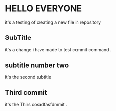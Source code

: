 # HELLO EVERYONE 

it's a testing of creating a new file in repository


## SubTitle

it's a change i have made to test commit command .

## subtitle number two

it's the second subtitle


## Third commit 

it's the Thirs cosadfasfdmmit .